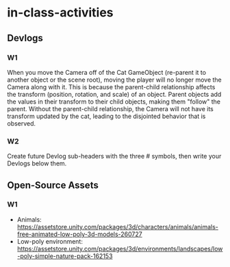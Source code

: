 # in-class-activities
## Devlogs
### W1
When you move the Camera off of the Cat GameObject (re-parent it to another object or the scene root), moving the player will no longer move the Camera along with it.
This is because the parent-child relationship affects the transform (position, rotation, and scale) of an object.
Parent objects add the values in their transform to their child objects, making them "follow" the parent. 
Without the parent-child relationship, the Camera will not have its transform updated by the cat, leading to the disjointed behavior that is observed.

### W2
Create future Devlog sub-headers with the three # symbols, then write your Devlogs below them.

## Open-Source Assets
### W1
- Animals: https://assetstore.unity.com/packages/3d/characters/animals/animals-free-animated-low-poly-3d-models-260727 
- Low-poly environment: https://assetstore.unity.com/packages/3d/environments/landscapes/low-poly-simple-nature-pack-162153 
